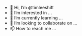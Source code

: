- 👋 Hi, I’m @timleeshift
- 👀 I’m interested in ...
- 🌱 I’m currently learning ...
- 💞️ I’m looking to collaborate on ...
- 📫 How to reach me ...

<!---
timleeshift/timleeshift is a ✨ special ✨ repository because its `README.md` (this file) appears on your GitHub profile.
You can click the Preview link to take a look at your changes.
--->
